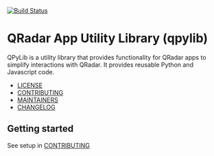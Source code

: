 [![Build Status](https://travis-ci.com/IBM/qpylib.svg?branch=master)](https://travis-ci.com/IBM/qpylib)
# QRadar App Utility Library (qpylib)
QPyLib is a utility library that provides functionality for QRadar apps to simplify interactions with QRadar. It provides reusable Python and Javascript code.
* [LICENSE](LICENSE)
* [CONTRIBUTING](CONTRIBUTING.md)
* [MAINTAINERS](MAINTAINERS.md)
* [CHANGELOG](CHANGELOG.md)

## Getting started
See setup in [CONTRIBUTING](CONTRIBUTING.md#Setup)